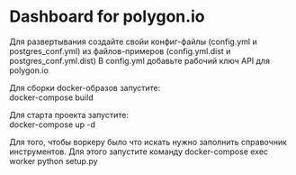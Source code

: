 Dashboard for polygon.io
================================

Для развертывания создайте свойи конфиг-файлы (config.yml и postgres_conf.yml) из файлов-примеров (config.yml.dist и postgres_conf.yml.dist)
В config.yml добавьте рабочий ключ API для polygon.io

Для сборки docker-образов запустите:<br>
    docker-compose build

Для старта проекта запустите:<br>
    docker-compose up -d

Для того, чтобы воркеру было что искать нужно заполнить справочник инструментов. Для этого запустите команду
    docker-compose exec worker python setup.py
